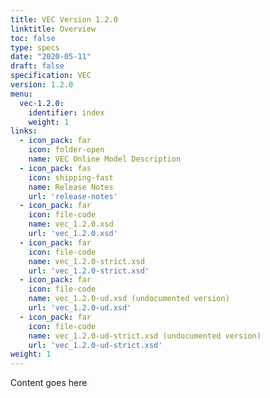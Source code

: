 ```yaml
---
title: VEC Version 1.2.0
linktitle: Overview
toc: false
type: specs
date: "2020-05-11"
draft: false
specification: VEC
version: 1.2.0
menu:
  vec-1.2.0:
    identifier: index    
    weight: 1
links:
  - icon_pack: far
    icon: folder-open
    name: VEC Online Model Description
  - icon_pack: fas
    icon: shipping-fast
    name: Release Notes
    url: 'release-notes'
  - icon_pack: far
    icon: file-code
    name: vec_1.2.0.xsd
    url: 'vec_1.2.0.xsd'
  - icon_pack: far
    icon: file-code
    name: vec_1.2.0-strict.xsd
    url: 'vec_1.2.0-strict.xsd'
  - icon_pack: far
    icon: file-code
    name: vec_1.2.0-ud.xsd (undocumented version)
    url: 'vec_1.2.0-ud.xsd'
  - icon_pack: far
    icon: file-code
    name: vec_1.2.0-ud-strict.xsd (undocumented version)
    url: 'vec_1.2.0-ud-strict.xsd'
weight: 1
---
```


Content goes here